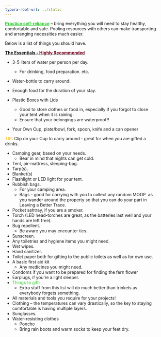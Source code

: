 ```yaml
---
typora-root-url: ../static
---
```


<span style="color:limegreen;"><u>**Practice self-reliance**</u></span> – bring everything you will need to stay healthy, comfortable and safe. Pooling resources with others can make transporting and arranging necessities much easier.

Below is a list of things you should have.

<u>**The Essentials - <span style="color:#77011e;">Highly Recommended**</u></span>

- 3-5 liters of water per person per day.
  - For drinking, food preparation. etc.



- Water-bottle to carry around.


- Enough food for the duration of your stay.


- Plastic Boxes with Lids
  - Good to store clothes or food in, especially if you forgot to close your tent when it is raining.
  - Ensure that your belongings are waterproof!!

- Your Own Cup, plate/bowl, fork, spoon, knife and a can opener


<span style="color:#fdb913;">TIP:</span>  Clip on your Cup to carry around - great for when you are gifted a drinks.

- Camping gear, based on your needs.
  - Bear in mind that nights can get cold.
- Tent, air-mattress, sleeping-bag.
- Tarp(s).
- Blanket(s)
- Flashlight or LED light for your tent.
- Rubbish bags.
  - For your camping area.
  - Bags - good for carrying with you to collect any random MOOP  as you wander around the property so that you can do your part in Leaving a Better Trace.
- Pocket ashtray, if you are a smoker.
- Torch (LED head-torches are great, as the batteries last well and your hands are left free).
- Bug repellent.
  - Be aware you may encounter tics.
- Sunscreen.
- Any toiletries and hygiene items you might need.
- Wet wipes.
- Hand sanitizer.
- Toilet paper both for gifting to the public toilets as well as for own use.
- A basic first aid kit
  - Any medicines you might need.
- Condoms  if you want to be prepared for finding the fern flower
- Earplugs, if you're a light sleeper.
- <span style="color:limegreen;">Things to gift:</span>
  - Extra stuff from this list will do much better than trinkets as everybody forgets something.
- All materials and tools you require for your projects!
- Clothing – the temperatures can vary drastically, so the key to staying comfortable is having multiple layers.
- Sunglasses.
- Water-resisting clothes  
  - Poncho  
  - Bring rain boots and warm socks to keep your feet dry.
